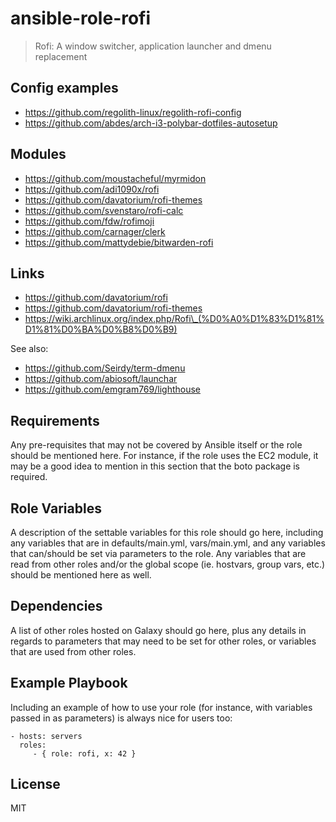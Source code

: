 # ansible-role-rofi

> Rofi: A window switcher, application launcher and dmenu replacement

## Config examples

- https://github.com/regolith-linux/regolith-rofi-config
- https://github.com/abdes/arch-i3-polybar-dotfiles-autosetup

## Modules

- https://github.com/moustacheful/myrmidon
- https://github.com/adi1090x/rofi
- https://github.com/davatorium/rofi-themes
- https://github.com/svenstaro/rofi-calc
- https://github.com/fdw/rofimoji
- https://github.com/carnager/clerk
- https://github.com/mattydebie/bitwarden-rofi

## Links

- https://github.com/davatorium/rofi
- https://github.com/davatorium/rofi-themes
- https://wiki.archlinux.org/index.php/Rofi\_(%D0%A0%D1%83%D1%81%D1%81%D0%BA%D0%B8%D0%B9)

See also:

- https://github.com/Seirdy/term-dmenu
- https://github.com/abiosoft/launchar
- https://github.com/emgram769/lighthouse

## Requirements

Any pre-requisites that may not be covered by Ansible itself or the role should be mentioned here. For instance, if the
role uses the EC2 module, it may be a good idea to mention in this section that the boto package is required.

## Role Variables

A description of the settable variables for this role should go here, including any variables that are in
defaults/main.yml, vars/main.yml, and any variables that can/should be set via parameters to the role. Any variables
that are read from other roles and/or the global scope (ie. hostvars, group vars, etc.) should be mentioned here as
well.

## Dependencies

A list of other roles hosted on Galaxy should go here, plus any details in regards to parameters that may need to be set
for other roles, or variables that are used from other roles.

## Example Playbook

Including an example of how to use your role (for instance, with variables passed in as parameters) is always nice for
users too:

```
- hosts: servers
  roles:
     - { role: rofi, x: 42 }
```

## License

MIT

